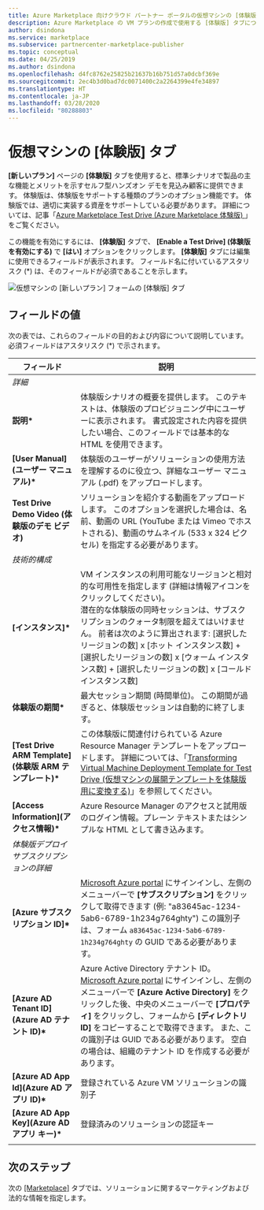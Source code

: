 ```yaml
---
title: Azure Marketplace 向けクラウド パートナー ポータルの仮想マシンの [体験版] タブ
description: Azure Marketplace の VM プランの作成で使用する [体験版] タブについて説明します。
author: dsindona
ms.service: marketplace
ms.subservice: partnercenter-marketplace-publisher
ms.topic: conceptual
ms.date: 04/25/2019
ms.author: dsindona
ms.openlocfilehash: d4fc8762e25825b21637b16b751d57a0dcbf369e
ms.sourcegitcommit: 2ec4b3d0bad7dc0071400c2a2264399e4fe34897
ms.translationtype: HT
ms.contentlocale: ja-JP
ms.lasthandoff: 03/28/2020
ms.locfileid: "80288803"
---
```

# <a name="virtual-machine-test-drive-tab"></a>仮想マシンの [体験版] タブ

**[新しいプラン]** ページの **[体験版]** タブを使用すると、標準シナリオで製品の主な機能とメリットを示すセルフ型ハンズオン デモを見込み顧客に提供できます。  体験版は、体験版をサポートする種類のプランのオプション機能です。  体験版では、適切に実装する資産をサポートしている必要があります。  詳細については、記事「[Azure Marketplace Test Drive (Azure Marketplace 体験版) ](https://azure.microsoft.com/blog/azure-marketplace-test-drive/)」をご覧ください。  <!--TD: Replace with migrated version of Test Drive article! -->

この機能を有効にするには、 **[体験版]** タブで、 **[Enable a Test Drive] (体験版を有効にする)** で **[はい]** オプションをクリックします。  **[体験版]** タブには編集に使用できるフィールドが表示されます。  フィールド名に付いているアスタリスク (*) は、そのフィールドが必須であることを示します。

![仮想マシンの [新しいプラン] フォームの [体験版] タブ](./media/publishvm_007.png)


## <a name="field-values"></a>フィールドの値

次の表では、これらのフィールドの目的および内容について説明しています。  必須フィールドはアスタリスク (*) で示されます。


|    フィールド                  |       説明                                                            |
|  ---------                |     ---------------                                                          |
|  *詳細*   |  |
| **説明\***           | 体験版シナリオの概要を提供します。 このテキストは、体験版のプロビジョニング中にユーザーに表示されます。 書式設定された内容を提供したい場合、このフィールドでは基本的な HTML を使用できます。  |
| **[User Manual]\(ユーザー マニュアル\)\***           | 体験版のユーザーがソリューションの使用方法を理解するのに役立つ、詳細なユーザー マニュアル (.pdf) をアップロードします。  |
| **Test Drive Demo Video (体験版のデモ ビデオ)** | ソリューションを紹介する動画をアップロードします。  このオプションを選択した場合は、名前、動画の URL (YouTube または Vimeo でホストされる)、動画のサムネイル (533 x 324 ピクセル) を指定する必要があります。 |
| *技術的構成* |  |
| **[インスタンス]\***             | VM インスタンスの利用可能なリージョンと相対的な可用性を指定します (詳細は情報アイコンをクリックしてください)。  <br/>潜在的な体験版の同時セッションは、サブスクリプションのクォータ制限を超えてはいけません。  前者は次のように算出されます: [選択したリージョンの数] x [ホット インスタンス数] + [選択したリージョンの数] x [ウォーム インスタンス数] + [選択したリージョンの数] x [コールド インスタンス数] |
| **体験版の期間\***   | 最大セッション期間 (時間単位)。 この期間が過ぎると、体験版セッションは自動的に終了します。  |
|**[Test Drive ARM Template]\(体験版 ARM テンプレート\)\***| この体験版に関連付けられている Azure Resource Manager テンプレートをアップロードします。 詳細については、「[Transforming Virtual Machine Deployment Template for Test Drive (仮想マシンの展開テンプレートを体験版用に変換する)](https://github.com/Azure/AzureTestDrive/wiki/Transforming-Virtual-Machine-Deployment-Template-for-Test-Drive)」を参照してください。 |
| **[Access Information]\(アクセス情報\)\***    | Azure Resource Manager のアクセスと試用版のログイン情報。プレーン テキストまたはシンプルな HTML として書き込みます。 |
| *体験版デプロイ サブスクリプションの詳細* |  |
| **[Azure サブスクリプション ID]\*** | [Microsoft Azure portal](https://ms.portal.azure.com) にサインインし、左側のメニューバーで **[サブスクリプション]** をクリックして取得できます (例: "a83645ac-1234-5ab6-6789-1h234g764ghty")    この識別子は、フォーム `a83645ac-1234-5ab6-6789-1h234g764ghty` の GUID である必要があります。|
| **[Azure AD Tenant ID]\(Azure AD テナント ID\)\***    | Azure Active Directory テナント ID。  [Microsoft Azure portal](https://ms.portal.azure.com) にサインインし、左側のメニューバーで **[Azure Active Directory]** をクリックした後、中央のメニューバーで **[プロパティ]** をクリックし、フォームから **[ディレクトリ ID]** をコピーすることで取得できます。  また、この識別子は GUID である必要があります。  空白の場合は、組織のテナント ID を作成する必要があります。 |
| **[Azure AD App Id]\(Azure AD アプリ ID\)\***       | 登録されている Azure VM ソリューションの識別子  |
| **[Azure AD App Key]\(Azure AD アプリ キー\)\***      | 登録済みのソリューションの認証キー |
|   |   |


## <a name="next-steps"></a>次のステップ

次の [[Marketplace]](./cpp-marketplace-tab.md) タブでは、ソリューションに関するマーケティングおよび法的な情報を指定します。
